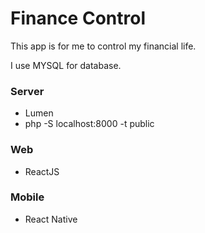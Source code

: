 # Finance Control

This app is for me to control my financial life.

I use MYSQL for database.

### Server
  
  - Lumen
  - php -S localhost:8000 -t public
  
### Web
  
  - ReactJS
  
### Mobile
  
  - React Native